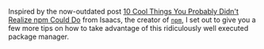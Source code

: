 Inspired by the now-outdated post [10 Cool Things You Probably Didn't Realize npm Could Do][1] from Isaacs, the creator of [`npm`][2], I set out to give you a few more tips on how to take advantage of this ridiculously well executed package manager.

[1]: http://blog.izs.me/post/1675072029/10-cool-things-you-probably-didnt-realize-npm-could-do
[2]: https://npmjs.org/
